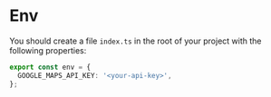# Env

You should create a file `index.ts` in the root of your project with the following properties:

```ts
export const env = {
  GOOGLE_MAPS_API_KEY: '<your-api-key>',
};
```
